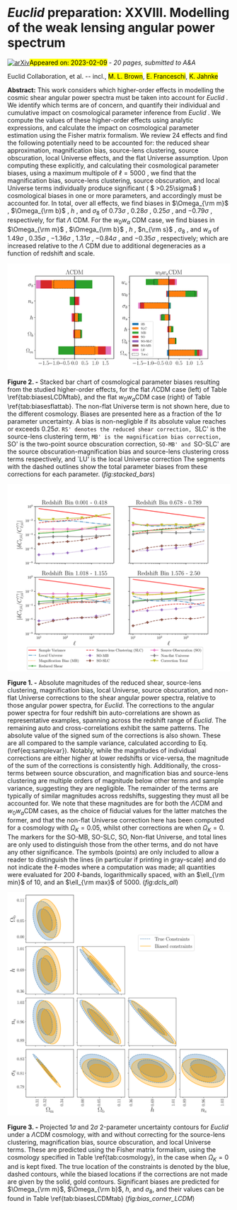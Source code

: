 <div class="macros" style="visibility:hidden;">
$\newcommand{\ensuremath}{}$
$\newcommand{\xspace}{}$
$\newcommand{\object}[1]{\texttt{#1}}$
$\newcommand{\farcs}{{.}''}$
$\newcommand{\farcm}{{.}'}$
$\newcommand{\arcsec}{''}$
$\newcommand{\arcmin}{'}$
$\newcommand{\ion}[2]{#1#2}$
$\newcommand{\textsc}[1]{\textrm{#1}}$
$\newcommand{\hl}[1]{\textrm{#1}}$
$\newcommand{\orcid}[1]$</div>

<div class="macros" style="visibility:hidden;">
$\newcommand{\ensuremath}{}$
$\newcommand{\xspace}{}$
$\newcommand{\object}[1]{\texttt{#1}}$
$\newcommand{\farcs}{{.}''}$
$\newcommand{\farcm}{{.}'}$
$\newcommand{\arcsec}{''}$
$\newcommand{\arcmin}{'}$
$\newcommand{\ion}[2]{#1#2}$
$\newcommand{\textsc}[1]{\textrm{#1}}$
$\newcommand{\hl}[1]{\textrm{#1}}$
$\newcommand{\orcid}[1]$</div>



<div id="title">

# *Euclid* preparation: XXVIII. Modelling of the weak lensing angular power spectrum

</div>
<div id="comments">

[![arXiv](https://img.shields.io/badge/arXiv-2302.04507-b31b1b.svg)](https://arxiv.org/abs/2302.04507)<mark>Appeared on: 2023-02-09</mark> - _20 pages, submitted to A&A_

</div>
<div id="authors">

Euclid Collaboration, et al. -- incl., <mark><mark>M. L. Brown</mark></mark>, <mark><mark>E. Franceschi</mark></mark>, <mark><mark>K. Jahnke</mark></mark>

</div>
<div id="abstract">

**Abstract:** This work considers which higher-order effects in modelling the cosmic shear angular power spectra must be taken into account for *Euclid* . We identify which terms are of concern, and quantify their individual and cumulative impact on cosmological parameter inference from *Euclid* . We compute the values of these higher-order effects using analytic expressions, and calculate the impact on cosmological parameter estimation using the Fisher matrix formalism. We review 24 effects and find the following potentially need to be accounted for: the reduced shear approximation, magnification bias, source-lens clustering, source obscuration, local Universe effects, and the flat Universe assumption. Upon computing these explicitly, and calculating their cosmological parameter biases, using a maximum multipole of $\ell=5000$ , we find that the magnification bias, source-lens clustering, source obscuration, and local Universe terms individually produce significant ( $ >0.25\sigma$ ) cosmological biases in one or more parameters, and accordingly must be accounted for. In total, over all effects, we find biases in $\Omega_{\rm m}$ , $\Omega_{\rm b}$ , $h$ , and $\sigma_{8}$ of $0.73\sigma$ , $0.28\sigma$ , $0.25\sigma$ , and $-0.79\sigma$ , respectively, for flat $\Lambda$ CDM. For the $w_0w_a$ CDM case, we find biases in $\Omega_{\rm m}$ , $\Omega_{\rm b}$ , $h$ , $n_{\rm s}$ , $\sigma_{8}$ , and $w_a$ of $1.49\sigma$ , $0.35\sigma$ , $-1.36\sigma$ , $1.31\sigma$ , $-0.84\sigma$ , and $-0.35\sigma$ , respectively; which are increased relative to the $\Lambda$ CDM due to additional degeneracies as a function of redshift and scale.

</div>

<div id="div_fig1">

<img src="tmp_2302.04507/./stacked_biases.png" alt="Fig2" width="100%"/>

**Figure 2. -** Stacked bar chart of cosmological parameter biases resulting from the studied higher-order effects, for the flat $\Lambda$CDM case (left) of Table \ref{tab:biasesLCDMtab}, and the flat $w_0w_a$CDM case (right) of Table \ref{tab:biasesflattab}. The non-flat Universe term is not shown here, due to the different cosmology. Biases are presented here as a fraction of the $1\sigma$ parameter uncertainty. A bias is non-negligble if its absolute value reaches or exceeds $0.25\sigma$. `RS' denotes the reduced shear correction, `SLC' is the source-lens clustering term, `MB' is the magnification bias correction, `SO' is the two-point source obscuration correction, `SO-MB' and `SO-SLC' are the source obscuration-magnification bias and source-lens clustering cross terms respectively, and `LU' is the local Universe correction The segments with the dashed outlines show the total parameter biases from these corrections for each parameter. (*fig:stacked_bars*)

</div>
<div id="div_fig2">

<img src="tmp_2302.04507/./all_dcls_estimators.png" alt="Fig1" width="100%"/>

**Figure 1. -** Absolute magnitudes of the reduced shear, source-lens clustering, magnification bias, local Universe, source obscuration, and non-flat Universe corrections to the shear angular power spectra, relative to those angular power spectra, for *Euclid*. The corrections to the angular power spectra for four redshift bin auto-correlations are shown as representative examples, spanning across the redshift range of *Euclid*. The remaining auto and cross-correlations exhibit the same patterns. The absolute value of the signed sum of the corrections is also shown. These are all compared to the sample variance, calculated according to Eq. (\ref{eq:samplevar}). Notably, while the magnitudes of individual corrections are either higher at lower redshifts or vice-versa, the magnitude of the sum of the corrections is consistently high. Additionally, the cross-terms between source obscuration, and magnification bias and source-lens clustering are multiple orders of magnitude below other terms and sample variance, suggesting they are negligible. The remainder of the terms are typically of similar magnitudes across redshifts, suggesting they must all be accounted for. We note that these magnitudes are for both the $\Lambda$CDM and $w_0w_a$CDM cases, as the choice of fiducial values for the latter matches the former, and that the non-flat Universe correction here has been computed for a cosmology with $\Omega_{K}=0.05$, whilst other corrections are when $\Omega_{K}=0$. The markers for the SO-MB, SO-SLC, SO, Non-flat Universe, and total lines are only used to distinguish those from the other terms, and do not have any other significance. The symbols (points) are only included to allow a reader to distinguish the lines (in particular if printing in gray-scale) and do not indicate the $\ell$-modes where a computation was made; all quantities were evaluated for 200 $\ell$-bands, logarithmically spaced, with an $\ell_{\rm min}$ of 10, and an $\ell_{\rm max}$ of 5000. (*fig:dcls_all*)

</div>
<div id="div_fig3">

<img src="tmp_2302.04507/./bias_contours_lcdm.png" alt="Fig3" width="100%"/>

**Figure 3. -** Projected 1$\sigma$ and 2$\sigma$ 2-parameter uncertainty contours for *Euclid* under a $\Lambda$CDM cosmology, with and without correcting for the source-lens clustering, magnification bias, source obscuration, and local Universe terms. These are predicted using the Fisher matrix formalism, using the cosmology specified in Table \ref{tab:cosmology}, in the case when $\Omega_{K}=0$ and is kept fixed. The true location of the constraints is denoted by the blue, dashed contours, while the biased locations if the corrections are not made are given by the solid, gold contours. Significant biases are predicted for $\Omega_{\rm m}$, $\Omega_{\rm b}$, $h$, and $\sigma_{8}$, and their values can be found in Table \ref{tab:biasesLCDMtab} (*fig:bias_corner_LCDM*)

</div>